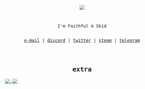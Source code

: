 </br></br>
<p align="center">
<img src="https://img.icons8.com/color/26/000000/github-2.png"/>
</p>

 </br>
<p align="center">
<samp>
I'm Faithful A Skid
</samp>
</br></br>
</p>
<samp>
<p align="center">
<a href="mailto:count@fbi.ac">e-mail</a> | <a href="https://discord.com/users/836698737128112178/">discord</a> | <a href="https://twitter.com/Faith">twitter</a> | <a href="https://steamcommunity.com/id/faithful">steam</a> | <a href="https://telegram.com/faith">telegram</a>
</p>

<br/>
<br/>

<h2 align="center"><samp>extra</samp></h2>

<a href="mailto:count@fbi.ac">
  <img align="center" src="https://github-stats-51zyiojh0.vercel.app/api?username=aagk&bg_color=00000000&title_color=ff6e96&text_color=A5A5B6&hide_border=true&show_icons=true&count_private=true" />
</a>
<a href="mailto:count@fbi.ac">
  <img align="center" src="https://discord.c99.nl/widget/theme-4/836698737128112178.png" />
</a>

